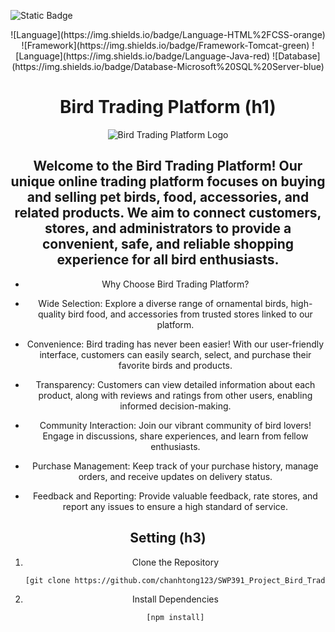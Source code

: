 ![Static Badge](https://img.shields.io/badge/:badgeContent)

<div align="center">
   <div style="display: flex;">
  ![Language](https://img.shields.io/badge/Language-HTML%2FCSS-orange)
  ![Framework](https://img.shields.io/badge/Framework-Tomcat-green)
![Language](https://img.shields.io/badge/Language-Java-red)
![Database](https://img.shields.io/badge/Database-Microsoft%20SQL%20Server-blue)
      
   </div>

   # Bird Trading Platform (h1)

![Bird Trading Platform Logo](https://github.com/chanhtong123/SWP391_Project_Bird_Trading_Platform/assets/42312195/a8be39a2-5b00-41a3-9ba6-6d7d7390ca6c)

## Welcome to the Bird Trading Platform! Our unique online trading platform focuses on buying and selling pet birds, food, accessories, and related products. We aim to connect customers, stores, and administrators to provide a convenient, safe, and reliable shopping experience for all bird enthusiasts.

* Why Choose Bird Trading Platform?
- Wide Selection: Explore a diverse range of ornamental birds, high-quality bird food, and accessories from trusted stores linked to our platform.

- Convenience: Bird trading has never been easier! With our user-friendly interface, customers can easily search, select, and purchase their favorite birds and products.

- Transparency: Customers can view detailed information about each product, along with reviews and ratings from other users, enabling informed decision-making.

- Community Interaction: Join our vibrant community of bird lovers! Engage in discussions, share experiences, and learn from fellow enthusiasts.

- Purchase Management: Keep track of your purchase history, manage orders, and receive updates on delivery status.

- Feedback and Reporting: Provide valuable feedback, rate stores, and report any issues to ensure a high standard of service.



## Setting (h3)

1. Clone the Repository

   ```bash
   [git clone https://github.com/chanhtong123/SWP391_Project_Bird_Trading_Platform.git]
2. Install Dependencies
   ```bash
   [npm install]

</div>
